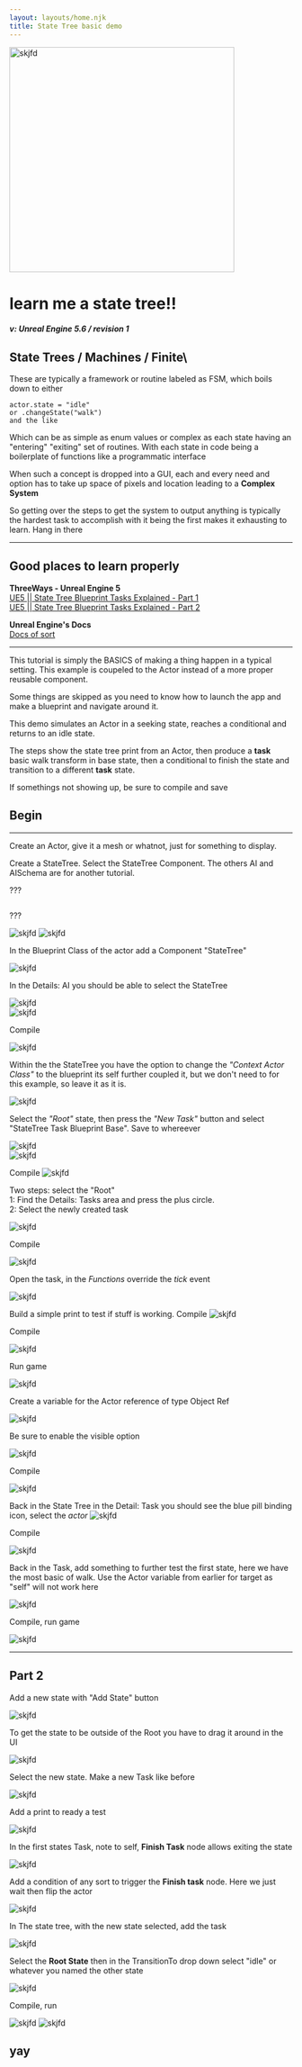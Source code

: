 ```yaml
---
layout: layouts/home.njk
title: State Tree basic demo
---
```


<img class="block" src="{{ '../imgs/state1.jpg' | url }}" alt="skjfd" width=400 />



<h1 class="supertitle">learn me a state tree!!</h1>

#### *v: Unreal Engine 5.6 / revision 1*

## State Trees / Machines / Finite\
These are typically a framework or routine labeled as FSM, which boils down to either 
```
actor.state = "idle"
or .changeState("walk")
and the like
```
Which can be as simple as enum values or complex as each state having an "entering" "exiting" set of routines. With each state in code being a boilerplate of functions like a programmatic interface

When such a concept is dropped into a GUI, each and every need and option has to take up space of pixels and location leading to a **Complex System**

So getting over the steps to get the system to output anything is typically the hardest task to accomplish with it being the first makes it exhausting to learn. Hang in there

---
## Good places to learn properly

**ThreeWays - Unreal Engine 5**\
[
UE5 || State Tree Blueprint Tasks Explained - Part 1](https://www.youtube.com/watch?v=yMAUQqPVoXU&t=1s)\
[
UE5 || State Tree Blueprint Tasks Explained - Part 2](https://www.youtube.com/watch?v=YMgKyqq_2gQ)

**Unreal Engine's Docs**\
[Docs of sort](https://dev.epicgames.com/documentation/en-us/unreal-engine/state-tree-in-unreal-engine)

---

This tutorial is simply the BASICS of making a thing happen in a typical setting. This example is coupeled to the Actor instead of a more proper reusable component.

Some things are skipped as you need to know how to launch the app and make a blueprint and navigate around it. 

This demo simulates an Actor in a seeking state, reaches a conditional and returns to an idle state.

The steps show the state tree print from an Actor, then produce a **task** basic walk transform in base state, then a conditional to finish the state and transition to a different **task** state.

If somethings not showing up, be sure to compile and save


## Begin
---

Create an Actor, give it a mesh or whatnot, just for something to display.

Create a StateTree. Select the StateTree Component. The others AI and AISchema are for another tutorial.

???

<img src="{{ '/posts/state_trees_1/imgs/state2.jpg' | url }}" alt="">

???

<img class="block" src="{{ './imgs/state1.jpg' | url }}" alt="skjfd" eleventy:widths="400"  />
<img class="block" src="./imgs/state2.jpg" alt="skjfd" eleventy:widths="500"  />

In the Blueprint Class of the actor add a Component "StateTree"

<img class="block" src="./imgs/state3.jpg" alt="skjfd" eleventy:widths="500"  />

In the Details: AI you should be able to select the StateTree

<img class="block" src="./imgs/state4.jpg" alt="skjfd" eleventy:widths="500"  />
<br />
<img class="block" src="./imgs/state5.jpg" alt="skjfd" eleventy:widths="500"  />

Compile

<img class="block" src="./imgs/state6.jpg" alt="skjfd" eleventy:widths="500"  />

Within the the StateTree you have the option to change the *"Context Actor Class"* to the blueprint its self further coupled it, but we don't need to for this example, so leave it as it is.

<img class="block" src="./imgs/state7.jpg" alt="skjfd" eleventy:widths="500"  />

Select the *"Root"* state, then press the *"New Task"* button and select "StateTree Task Blueprint Base". Save to whereever

<img class="block" src="./imgs/state8.jpg" alt="skjfd" eleventy:widths="500"  />

<br />

<img class="block" src="./imgs/state9.jpg" alt="skjfd" eleventy:widths="500"  />

Compile
<img class="block" src="./imgs/state10.jpg" alt="skjfd" eleventy:widths="500"  />

Two steps: select the "Root"\
1: Find the Details: Tasks area and press the plus circle.\
2: Select the newly created task

<img class="block" src="./imgs/state11.jpg" alt="skjfd" eleventy:widths="500"  />

Compile 

<img class="block" src="./imgs/state12.jpg" alt="skjfd" eleventy:widths="500"  />

Open the task, in the *Functions* override the *tick* event

<img class="block" src="./imgs/state12b.jpg" alt="skjfd" eleventy:widths="500"  />

Build a simple print to test if stuff is working. Compile
<img class="block" src="./imgs/state14.jpg" alt="skjfd" eleventy:widths="500"  />

Compile

<img class="block" src="./imgs/state18.jpg" alt="skjfd" eleventy:widths="500"  />

Run game

<img class="block" src="./imgs/state15.jpg" alt="skjfd" eleventy:widths="500"  />

Create a variable for the Actor reference of type Object Ref

<img class="block" src="./imgs/state16.jpg" alt="skjfd" eleventy:widths="500"  />

Be sure to enable the visible option

<img class="block" src="./imgs/state17.jpg" alt="skjfd" eleventy:widths="500"  />

Compile

<img class="block" src="./imgs/state18.jpg" alt="skjfd" eleventy:widths="500"  />

Back in the State Tree in the Detail: Task you should see the blue pill binding icon, select the *actor* 
<img class="block" src="./imgs/state19.jpg" alt="skjfd" eleventy:widths="500"  />

Compile

<img class="block" src="./imgs/state18.jpg" alt="skjfd" eleventy:widths="500"  />

Back in the Task, add something to further test the first state, here we have the most basic of walk. Use the Actor variable from earlier for target as "self" will not work here

<img class="block" src="./imgs/state20.jpg" alt="skjfd" eleventy:widths="700"  />

Compile, run game

<img class="block" src="./imgs/state21.jpg" alt="skjfd" eleventy:widths="700"  />

<br />

---

## Part 2

Add a new state with "Add State" button

<img class="block" src="./imgs/b_state1.jpg" alt="skjfd" eleventy:widths="500"  />

To get the state to be outside of the Root you have to drag it around in the UI 

<img class="block" src="./imgs/b_state2.jpg" alt="skjfd" eleventy:widths="500"  />

Select the new state. Make a new Task like before

<img class="block" src="./imgs/b_state4.jpg" alt="skjfd" eleventy:widths="500"  />
 
Add a print to ready a test

<img class="block" src="./imgs/b_state3.jpg" alt="skjfd" eleventy:widths="500"  />

In the first states Task, note to self, **Finish Task** node allows exiting the state

<img class="block" src="./imgs/b_state5.jpg" alt="skjfd" eleventy:widths="600"  />

Add a condition of any sort to trigger the **Finish task** node. Here we just wait then flip the actor

<img class="block" src="./imgs/b_state6.jpg" alt="skjfd" eleventy:widths="800"  />

In The state tree, with the new state selected, add the task 

<img class="block" src="./imgs/b_state7.jpg" alt="skjfd" eleventy:widths="500"  />

Select the **Root State** then in the TransitionTo drop down select "idle" or whatever you named the other state

<img class="block" src="./imgs/b_state8.jpg" alt="skjfd" eleventy:widths="500"  />

Compile, run

<img class="block" src="./imgs/b_state9.jpg" alt="skjfd" eleventy:widths="500"  />
<img class="block" src="./imgs/b_state9b.jpg" alt="skjfd" eleventy:widths="500"  />


## yay

<!-- ![words](./imgs/state1.jpg){"width":"200"} -->
